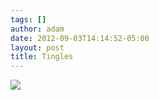 ```yaml
---
tags: []
author: adam
date: 2012-09-03T14:14:52-05:00
layout: post
title: Tingles
---
```


![](/media/m9siwuBnej1qga9s2o1_1280.jpg)
